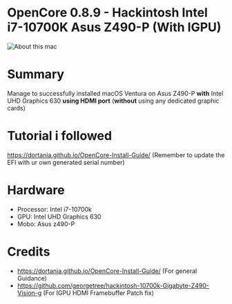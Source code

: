 # OpenCore 0.8.9 - Hackintosh Intel i7-10700K Asus Z490-P (With IGPU)

![About this mac](/img/Screenshot2020-08-20at2.35.25AM.png)

# Summary
Manage to successfully installed macOS Ventura on Asus Z490-P **with** Intel UHD Graphics 630 **using HDMI port** (**without** using any dedicated graphic cards)

# Tutorial i followed
https://dortania.github.io/OpenCore-Install-Guide/ (Remember to update the EFI with ur own generated serial number)

# Hardware
- Processor: Intel i7-10700k
- GPU: Intel UHD Graphics 630
- Mobo: Asus z490-P

# Credits
- https://dortania.github.io/OpenCore-Install-Guide/ (For general Guidance)
- https://github.com/georgetree/hackintosh-10700k-Gigabyte-Z490-Vision-g (For IGPU HDMI Framebuffer Patch fix)